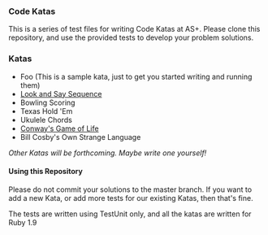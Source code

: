 ### Code Katas

This is a series of test files for writing Code Katas at AS+.  Please clone this repository, and use the provided tests to develop your problem solutions.

### Katas

* Foo (This is a sample kata, just to get you started writing and running them)
* [Look and Say Sequence](http://en.wikipedia.org/wiki/Look-and-say_sequence)
* Bowling Scoring
* Texas Hold 'Em
* Ukulele Chords
* [Conway's Game of Life](http://en.wikipedia.org/wiki/Conway's_Game_of_Life)
* Bill Cosby's Own Strange Language

*Other Katas will be forthcoming.  Maybe write one yourself!*

#### Using this Repository

Please do not commit your solutions to the master branch.  If you want to add a new Kata, or add more tests for our existing Katas, then that's fine.

The tests are written using TestUnit only, and all the katas are written for Ruby 1.9
